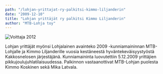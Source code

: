 ```yaml
---
path: "/lohjan-yrittajat-ry-palkitsi-kimmo-liljanderin"
date: "2009-12-10"
title: "Lohjan yrittäjät ry palkitsi Kimmo Liljanderin"
author: "MTB-Lohja toy"
---
```

![Voittaja 2012](/img/liljander-palkintolilj.jpg)

Lohjan yrittäjät myönsi Lohjalainen avainteko 2009 -kunniamaininnan MTB-Lohjalle ja Kimmo Liljanderille vuosia kestäneestä hyväntekeväisyystyöstä Kakkosnelosen järjestäjänä. Kunniamaininta luovutettiin 5.12.2009 yrittäjien pikkujoulujuhlatilaisuudessa. Palkinnon vastaanottivat MTB-Lohjan puolesta Kimmo Koskinen sekä Mika Latvala.
